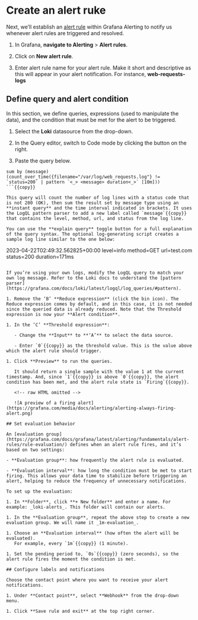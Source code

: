 # Create an alert ruke

Next, we’ll establish an [alert rule](http://grafana.com/docs/grafana/next/alerting/fundamentals/alert-rule-evaluation/) within Grafana Alerting to notify us whenever alert rules are triggered and resolved.

1. In Grafana, **navigate to Alerting** > **Alert rules**.

1. Click on **New alert rule**.

1. Enter alert rule name for your alert rule. Make it short and descriptive as this will appear in your alert notification. For instance, **web-requests-logs**

## Define query and alert condition

In this section, we define queries, expressions (used to manipulate the data), and the condition that must be met for the alert to be triggered.

1. Select the **Loki** datasource from the drop-down.

1. In the Query editor, switch to Code mode by clicking the button on the right.

1. Paste the query below.

```
sum by (message)(count_over_time({filename="/var/log/web_requests.log"} != `status=200` | pattern `<_> <message> duration<_>` [10m]))
```{{copy}}

This query will count the number of log lines with a status code that is not 200 (OK), then sum the result set by message type using an **instant query** and the time interval indicated in brackets. It uses the LogQL pattern parser to add a new label called `message`{{copy}} that contains the level, method, url, and status from the log line.

You can use the **explain query** toggle button for a full explanation of the query syntax. The optional log-generating script creates a sample log line similar to the one below:

```
2023-04-22T02:49:32.562825+00:00 level=info method=GET url=test.com status=200 duration=171ms
```{{copy}}

If you’re using your own logs, modify the LogQL query to match your own log message. Refer to the Loki docs to understand the [pattern parser](https://grafana.com/docs/loki/latest/logql/log_queries/#pattern).

1. Remove the ‘B’ **Reduce expression** (click the bin icon). The Reduce expression comes by default, and in this case, it is not needed since the queried data is already reduced. Note that the Threshold expression is now your **Alert condition**.

1. In the ‘C’ **Threshold expression**:

   - Change the **Input** to **‘A’** to select the data source.

   - Enter `0`{{copy}} as the threshold value. This is the value above which the alert rule should trigger.

1. Click **Preview** to run the queries.

   It should return a single sample with the value 1 at the current timestamp. And, since `1`{{copy}} is above `0`{{copy}}, the alert condition has been met, and the alert rule state is `Firing`{{copy}}.

   <!-- raw HTML omitted -->

   ![A preview of a firing alert](https://grafana.com/media/docs/alerting/alerting-always-firing-alert.png)

## Set evaluation behavior

An [evaluation group](https://grafana.com/docs/grafana/latest/alerting/fundamentals/alert-rules/rule-evaluation/) defines when an alert rule fires, and it’s based on two settings:

- **Evaluation group**: how frequently the alert rule is evaluated.

- **Evaluation interval**: how long the condition must be met to start firing. This allows your data time to stabilize before triggering an alert, helping to reduce the frequency of unnecessary notifications.

To set up the evaluation:

1. In **Folder**, click **+ New folder** and enter a name. For example: _loki-alerts_. This folder will contain our alerts.

1. In the **Evaluation group**, repeat the above step to create a new evaluation group. We will name it _1m-evaluation_.

1. Choose an **Evaluation interval** (how often the alert will be evaluated).
   For example, every `1m`{{copy}} (1 minute).

1. Set the pending period to, `0s`{{copy}} (zero seconds), so the alert rule fires the moment the condition is met.

## Configure labels and notifications

Choose the contact point where you want to receive your alert notifications.

1. Under **Contact point**, select **Webhook** from the drop-down menu.

1. Click **Save rule and exit** at the top right corner.

